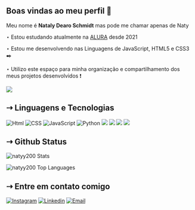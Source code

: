 ## Boas vindas ao meu perfil 🦇

Meu nome é **Nataly Dearo Schmidt** mas pode me chamar apenas de Naty

⋆ Estou estudando atualmente na [ALURA](https://www.alura.com.br) desde 2021

⋆ Estou me desenvolvendo nas Linguagens de JavaScript, HTML5 e CSS3 ✒️

⋆ Utilizo este espaço para minha organização e compartilhamento dos meus projetos desenvolvidos ❗

![](https://media.tenor.com/Ba3iZ1qUbnkAAAAj/pixel-foot-stomping.gif)

## ⇢ Linguagens e Tecnologias
![Html](https://img.shields.io/badge/Html-blue?style=for-the-badge&logo=html5)
![CSS](https://img.shields.io/badge/CSS-red?style=for-the-badge&logo=Css3)
![JavaScript](https://img.shields.io/badge/JavaScript-323330?style=for-the-badge&logo=javascript&logoColor=F7DF1E)
![Python](https://img.shields.io/badge/Python-gray?style=for-the-badge&logo=python)
![](https://img.shields.io/badge/TypeScript-007ACC?style=for-the-badge&logo=typescript&logoColor=white)
![](https://img.shields.io/badge/React-20232A?style=for-the-badge&logo=react&logoColor=61DAFB)
![](https://img.shields.io/badge/Git-%23000?style=for-the-badge&logo=git&logoColor=#333&logoSize=auto)
![](https://img.shields.io/badge/bootStrap-%333?style=for-the-badge&logo=bootstrap&logoColor=#333&logoSize=auto)


## ⇢ Github Status
![natyy200 Stats](https://github-readme-stats.vercel.app/api?username=natyy200&theme=material-palenight&show_icons=true&hide_border=true&count_private=true)

![natyy200 Top Languages](https://github-readme-stats.vercel.app/api/top-langs/?username=natyy200&theme=material-palenight&show_icons=true&hide_border=true&layout=compact)

## ⇢ Entre em contato comigo

[![Instagram](https://img.shields.io/badge/Instagram-E4405F?style=for-the-badge&logo=instagram&logoColor=white)](https://www.instagram.com/nataly.dearo/)
[![Linkedin](https://img.shields.io/badge/LinkedIn-0077B5?style=for-the-badge&logo=linkedin&logoColor=white)](https://www.linkedin.com/in/nataly-dearo-schmidt-087a04252/)
[![Email](https://img.shields.io/badge/Gmail-D14836?style=for-the-badge&logo=gmail&logoColor=white)](mailto:natalydearo2008@gmail.com)
